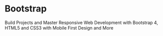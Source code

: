 # Bootstrap
Build Projects and Master Responsive Web Development with Bootstrap 4, HTML5 and CSS3 with Mobile First Design and More
